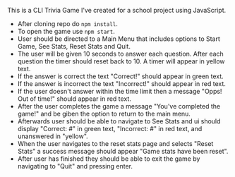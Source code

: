This is a CLI Trivia Game I've created for a school project using JavaScript. 

- After cloning repo do `npm install`.
- To open the game use `npm start`.
- User should be directed to a Main Menu that includes options to Start Game, See Stats, Reset Stats and Quit.
- The user will be given 10 seconds to answer each question. After each question the timer should reset back to 10. A timer will appear in yellow text.
- If the answer is correct the text "Correct!" should appear in green text.
- If the answer is incorrect the text "Incorrect!" should appear in red text.
- If the user doesn't answer within the time limit then a message "Opps! Out of time!" should appear in red text.
- After the user completes the game a message "You've completed the game!" and be giben the option to return to the main menu.
- Afterwards user should be able to navigate to See Stats and ui should display "Correct: #" in green text, "Incorrect: #" in red text, and unanswered in "yellow".
- When the user navigates to the reset stats page and selects "Reset Stats" a success message should appear "Game stats have been reset".
- After user has finished they should be able to exit the game by navigating to "Quit" and pressing enter.  
